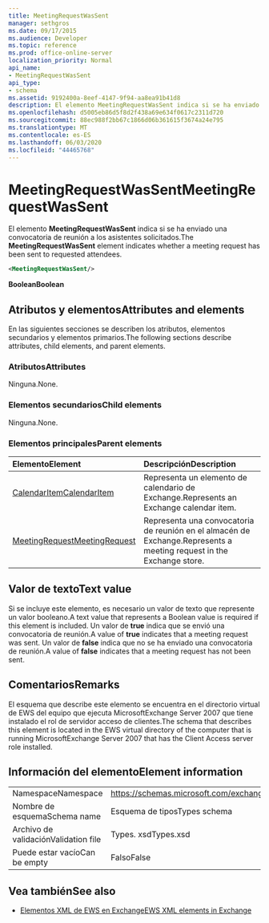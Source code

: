 ```yaml
---
title: MeetingRequestWasSent
manager: sethgros
ms.date: 09/17/2015
ms.audience: Developer
ms.topic: reference
ms.prod: office-online-server
localization_priority: Normal
api_name:
- MeetingRequestWasSent
api_type:
- schema
ms.assetid: 9192400a-8eef-4147-9f94-aa8ea91b41d8
description: El elemento MeetingRequestWasSent indica si se ha enviado una convocatoria de reunión a los asistentes solicitados.
ms.openlocfilehash: d5005eb86d5f8d2f438a69e634f0617c2311d720
ms.sourcegitcommit: 88ec988f2bb67c1866d06b361615f3674a24e795
ms.translationtype: MT
ms.contentlocale: es-ES
ms.lasthandoff: 06/03/2020
ms.locfileid: "44465768"
---
```

# <a name="meetingrequestwassent"></a><span data-ttu-id="3514b-103">MeetingRequestWasSent</span><span class="sxs-lookup"><span data-stu-id="3514b-103">MeetingRequestWasSent</span></span>

<span data-ttu-id="3514b-104">El elemento **MeetingRequestWasSent** indica si se ha enviado una convocatoria de reunión a los asistentes solicitados.</span><span class="sxs-lookup"><span data-stu-id="3514b-104">The **MeetingRequestWasSent** element indicates whether a meeting request has been sent to requested attendees.</span></span> 
  
```xml
<MeetingRequestWasSent/>
```

 <span data-ttu-id="3514b-105">**Boolean**</span><span class="sxs-lookup"><span data-stu-id="3514b-105">**Boolean**</span></span>
## <a name="attributes-and-elements"></a><span data-ttu-id="3514b-106">Atributos y elementos</span><span class="sxs-lookup"><span data-stu-id="3514b-106">Attributes and elements</span></span>

<span data-ttu-id="3514b-107">En las siguientes secciones se describen los atributos, elementos secundarios y elementos primarios.</span><span class="sxs-lookup"><span data-stu-id="3514b-107">The following sections describe attributes, child elements, and parent elements.</span></span>
  
### <a name="attributes"></a><span data-ttu-id="3514b-108">Atributos</span><span class="sxs-lookup"><span data-stu-id="3514b-108">Attributes</span></span>

<span data-ttu-id="3514b-109">Ninguna.</span><span class="sxs-lookup"><span data-stu-id="3514b-109">None.</span></span>
  
### <a name="child-elements"></a><span data-ttu-id="3514b-110">Elementos secundarios</span><span class="sxs-lookup"><span data-stu-id="3514b-110">Child elements</span></span>

<span data-ttu-id="3514b-111">Ninguna.</span><span class="sxs-lookup"><span data-stu-id="3514b-111">None.</span></span>
  
### <a name="parent-elements"></a><span data-ttu-id="3514b-112">Elementos principales</span><span class="sxs-lookup"><span data-stu-id="3514b-112">Parent elements</span></span>

|<span data-ttu-id="3514b-113">**Elemento**</span><span class="sxs-lookup"><span data-stu-id="3514b-113">**Element**</span></span>|<span data-ttu-id="3514b-114">**Descripción**</span><span class="sxs-lookup"><span data-stu-id="3514b-114">**Description**</span></span>|
|:-----|:-----|
|[<span data-ttu-id="3514b-115">CalendarItem</span><span class="sxs-lookup"><span data-stu-id="3514b-115">CalendarItem</span></span>](calendaritem.md) <br/> |<span data-ttu-id="3514b-116">Representa un elemento de calendario de Exchange.</span><span class="sxs-lookup"><span data-stu-id="3514b-116">Represents an Exchange calendar item.</span></span>  <br/> |
|[<span data-ttu-id="3514b-117">MeetingRequest</span><span class="sxs-lookup"><span data-stu-id="3514b-117">MeetingRequest</span></span>](meetingrequest.md) <br/> |<span data-ttu-id="3514b-118">Representa una convocatoria de reunión en el almacén de Exchange.</span><span class="sxs-lookup"><span data-stu-id="3514b-118">Represents a meeting request in the Exchange store.</span></span>  <br/> |
   
## <a name="text-value"></a><span data-ttu-id="3514b-119">Valor de texto</span><span class="sxs-lookup"><span data-stu-id="3514b-119">Text value</span></span>

<span data-ttu-id="3514b-120">Si se incluye este elemento, es necesario un valor de texto que represente un valor booleano.</span><span class="sxs-lookup"><span data-stu-id="3514b-120">A text value that represents a Boolean value is required if this element is included.</span></span> <span data-ttu-id="3514b-121">Un valor de **true** indica que se envió una convocatoria de reunión.</span><span class="sxs-lookup"><span data-stu-id="3514b-121">A value of **true** indicates that a meeting request was sent.</span></span> <span data-ttu-id="3514b-122">Un valor de **false** indica que no se ha enviado una convocatoria de reunión.</span><span class="sxs-lookup"><span data-stu-id="3514b-122">A value of **false** indicates that a meeting request has not been sent.</span></span> 
  
## <a name="remarks"></a><span data-ttu-id="3514b-123">Comentarios</span><span class="sxs-lookup"><span data-stu-id="3514b-123">Remarks</span></span>

<span data-ttu-id="3514b-124">El esquema que describe este elemento se encuentra en el directorio virtual de EWS del equipo que ejecuta MicrosoftExchange Server 2007 que tiene instalado el rol de servidor acceso de clientes.</span><span class="sxs-lookup"><span data-stu-id="3514b-124">The schema that describes this element is located in the EWS virtual directory of the computer that is running MicrosoftExchange Server 2007 that has the Client Access server role installed.</span></span>
  
## <a name="element-information"></a><span data-ttu-id="3514b-125">Información del elemento</span><span class="sxs-lookup"><span data-stu-id="3514b-125">Element information</span></span>

|||
|:-----|:-----|
|<span data-ttu-id="3514b-126">Namespace</span><span class="sxs-lookup"><span data-stu-id="3514b-126">Namespace</span></span>  <br/> |https://schemas.microsoft.com/exchange/services/2006/types  <br/> |
|<span data-ttu-id="3514b-127">Nombre de esquema</span><span class="sxs-lookup"><span data-stu-id="3514b-127">Schema name</span></span>  <br/> |<span data-ttu-id="3514b-128">Esquema de tipos</span><span class="sxs-lookup"><span data-stu-id="3514b-128">Types schema</span></span>  <br/> |
|<span data-ttu-id="3514b-129">Archivo de validación</span><span class="sxs-lookup"><span data-stu-id="3514b-129">Validation file</span></span>  <br/> |<span data-ttu-id="3514b-130">Types. xsd</span><span class="sxs-lookup"><span data-stu-id="3514b-130">Types.xsd</span></span>  <br/> |
|<span data-ttu-id="3514b-131">Puede estar vacío</span><span class="sxs-lookup"><span data-stu-id="3514b-131">Can be empty</span></span>  <br/> |<span data-ttu-id="3514b-132">Falso</span><span class="sxs-lookup"><span data-stu-id="3514b-132">False</span></span>  <br/> |
   
## <a name="see-also"></a><span data-ttu-id="3514b-133">Vea también</span><span class="sxs-lookup"><span data-stu-id="3514b-133">See also</span></span>



- [<span data-ttu-id="3514b-134">Elementos XML de EWS en Exchange</span><span class="sxs-lookup"><span data-stu-id="3514b-134">EWS XML elements in Exchange</span></span>](ews-xml-elements-in-exchange.md)

